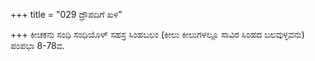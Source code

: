 +++
title = "029 ದ್ರೌಪದಿಗೆ ಖಳ"

+++
ಕೀಚಕನು ಸಂಧಿ ಸಂಧಿಯೊಳ್ ಸಹಸ್ರ ಸಿಂಹಬಲಂ (ಕೀಲು ಕೀಲುಗಳಲ್ಲೂ ಸಾವಿರ ಸಿಂಹದ ಬಲವುಳ್ಳವನು) ಪಂಪಭಾ 8-78ವ.